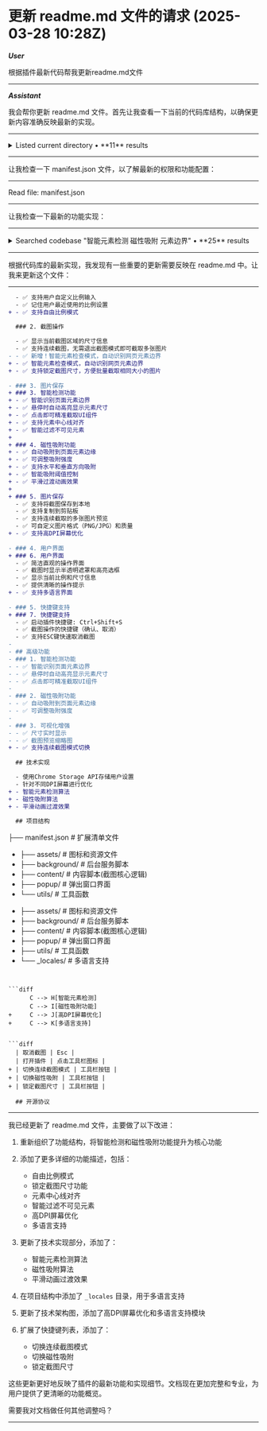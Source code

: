 <!-- Generated by SpecStory -->

# 更新 readme.md 文件的请求 (2025-03-28 10:28Z)

_**User**_

根据插件最新代码帮我更新readme.md文件

---

_**Assistant**_

我会帮你更新 readme.md 文件。首先让我查看一下当前的代码库结构，以确保更新内容准确反映最新的实现。


---

<details>
            <summary>Listed current directory • **11** results</summary>
        
| Name |
|-------|
| 📁 `.git` |
| 📄 `readme.md` |
| 📁 `background` |
| 📄 `manifest.json` |
| 📁 `_locales` |
| 📁 `utils` |
| 📁 `Tasks` |
| 📁 `content` |
| 📁 `popup` |
| 📁 `assets` |
| 📄 `todo.md` |

</details>

---

让我检查一下 manifest.json 文件，以了解最新的权限和功能配置：


---

Read file: manifest.json

---

让我检查一下最新的功能实现：


---

<details>
            <summary>Searched codebase "智能元素检测 磁性吸附 元素边界" • **25** results</summary>
        
| File | Lines |
|------|-------|
| `content/content.js` | L1666-1688 |
| `content/content.js` | L2923-2979 |
| `content/content.js` | L1688-1718 |
| `content/content.js` | L1750-1779 |
| `content/content.js` | L589-651 |
| `content/content.js` | L3018-3068 |
| `content/content.js` | L1718-1750 |
| `content/content.js` | L1779-1816 |
| `content/content.js` | L3658-3723 |
| `content/content.js` | L2979-3018 |
| `content/content.js` | L3117-3154 |
| `content/content.js` | L1140-1167 |
| `content/content.js` | L3559-3596 |
| `content/content.js` | L1092-1140 |
| `content/content.js` | L2335-2373 |
| `content/content.js` | L3611-3651 |
| `content/content.js` | L1474-1500 |
| `content/content.js` | L1816-1856 |
| `content/content.js` | L1500-1535 |
| `content/content.js` | L1577-1618 |
| `content/content.js` | L3084-3100 |
| `content/content.js` | L1886-1929 |
| `content/content.js` | L1863-1886 |
| `content/content.js` | L3497-3559 |
| `content/content.js` | L1856-1863 |

</details>

---

根据代码库的最新实现，我发现有一些重要的更新需要反映在 readme.md 中。让我来更新这个文件：


---

```diff
  - ✅ 支持用户自定义比例输入
  - ✅ 记住用户最近使用的比例设置
+ - ✅ 支持自由比例模式
  
  ### 2. 截图操作
```

```diff
  - ✅ 显示当前截图区域的尺寸信息
  - ✅ 支持连续截图，无需退出截图模式即可截取多张图片
- - ✅ 新增！智能元素检查模式，自动识别网页元素边界
+ - ✅ 智能元素检查模式，自动识别网页元素边界
+ - ✅ 支持锁定截图尺寸，方便批量截取相同大小的图片
  
- ### 3. 图片保存
+ ### 3. 智能检测功能
+ - ✅ 智能识别页面元素边界
+ - ✅ 悬停时自动高亮显示元素尺寸
+ - ✅ 点击即可精准截取UI组件
+ - ✅ 支持元素中心线对齐
+ - ✅ 智能过滤不可见元素
+ 
+ ### 4. 磁性吸附功能
+ - ✅ 自动吸附到页面元素边缘
+ - ✅ 可调整吸附强度
+ - ✅ 支持水平和垂直方向吸附
+ - ✅ 智能吸附阈值控制
+ - ✅ 平滑过渡动画效果
+ 
+ ### 5. 图片保存
  - ✅ 支持将截图保存到本地
  - ✅ 支持复制到剪贴板
  - ✅ 支持连续截取的多张图片预览
  - ✅ 可自定义图片格式（PNG/JPG）和质量
+ - ✅ 支持高DPI屏幕优化
  
- ### 4. 用户界面
+ ### 6. 用户界面
  - ✅ 简洁直观的操作界面
  - ✅ 截图时显示半透明遮罩和高亮选框
  - ✅ 显示当前比例和尺寸信息
  - ✅ 提供清晰的操作提示
+ - ✅ 支持多语言界面
  
- ### 5. 快捷键支持
+ ### 7. 快捷键支持
  - ✅ 启动插件快捷键: Ctrl+Shift+S
  - ✅ 截图操作的快捷键（确认、取消）
  - ✅ 支持ESC键快速取消截图
- 
- ## 高级功能
- ### 1. 智能检测功能
- - ✅ 智能识别页面元素边界
- - ✅ 悬停时自动高亮显示元素尺寸
- - ✅ 点击即可精准截取UI组件
- 
- ### 2. 磁性吸附功能
- - ✅ 自动吸附到页面元素边缘
- - ✅ 可调整吸附强度
- 
- ### 3. 可视化增强
- - ✅ 尺寸实时显示
- - ✅ 截图预览缩略图
+ - ✅ 支持连续截图模式切换
  
  ## 技术实现
```

```diff
  - 使用Chrome Storage API存储用户设置
  - 针对不同DPI屏幕进行优化
+ - 智能元素检测算法
+ - 磁性吸附算法
+ - 平滑动画过渡效果
  
  ## 项目结构
  ```
  ├── manifest.json       # 扩展清单文件
- ├── assets/             # 图标和资源文件
- ├── background/         # 后台服务脚本
- ├── content/            # 内容脚本(截图核心逻辑)
- ├── popup/              # 弹出窗口界面
- └── utils/              # 工具函数
+ ├── assets/            # 图标和资源文件
+ ├── background/        # 后台服务脚本
+ ├── content/           # 内容脚本(截图核心逻辑)
+ ├── popup/             # 弹出窗口界面
+ ├── utils/             # 工具函数
+ └── _locales/          # 多语言支持
  ```
  
```

```diff
      C --> H[智能元素检测]
      C --> I[磁性吸附功能]
+     C --> J[高DPI屏幕优化]
+     C --> K[多语言支持]
  ```
  
```

```diff
  | 取消截图 | Esc |
  | 打开插件 | 点击工具栏图标 |
+ | 切换连续截图模式 | 工具栏按钮 |
+ | 切换磁性吸附 | 工具栏按钮 |
+ | 锁定截图尺寸 | 工具栏按钮 |
  
  ## 开源协议
```

---


我已经更新了 readme.md 文件，主要做了以下改进：

1. 重新组织了功能结构，将智能检测和磁性吸附功能提升为核心功能
2. 添加了更多详细的功能描述，包括：
   - 自由比例模式
   - 锁定截图尺寸功能
   - 元素中心线对齐
   - 智能过滤不可见元素
   - 高DPI屏幕优化
   - 多语言支持

3. 更新了技术实现部分，添加了：
   - 智能元素检测算法
   - 磁性吸附算法
   - 平滑动画过渡效果

4. 在项目结构中添加了 `_locales` 目录，用于多语言支持

5. 更新了技术架构图，添加了高DPI屏幕优化和多语言支持模块

6. 扩展了快捷键列表，添加了：
   - 切换连续截图模式
   - 切换磁性吸附
   - 锁定截图尺寸

这些更新更好地反映了插件的最新功能和实现细节。文档现在更加完整和专业，为用户提供了更清晰的功能概览。

需要我对文档做任何其他调整吗？

---

